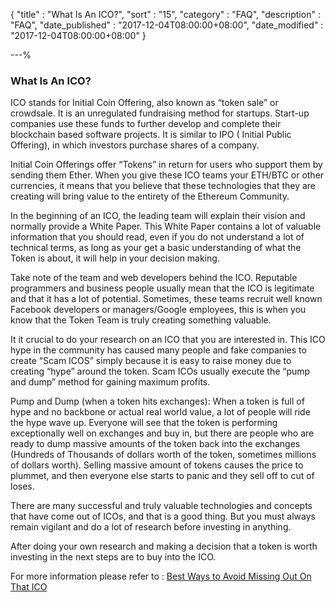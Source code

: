 {
"title"       : "What Is An ICO?",
"sort"        : "15",
"category"    : "FAQ",
"description" : "FAQ",
"date_published" : "2017-12-04T08:00:00+08:00",
"date_modified"  : "2017-12-04T08:00:00+08:00"
}

---%

### What Is An ICO?

ICO stands for Initial Coin Offering, also known as “token sale” or crowdsale. It is an unregulated fundraising method for startups. Start-up companies use these funds to further develop and complete their blockchain based software projects. It is similar to IPO ( Initial Public Offering), in which investors purchase shares of a company. 

Initial Coin Offerings offer “Tokens” in return for users who support them by sending them Ether. When you give these ICO teams your ETH/BTC or other currencies, it means that you believe that these technologies that they are creating will bring value to the entirety of the Ethereum Community. 

In the beginning of an ICO, the leading team will explain their vision and normally provide a White Paper. This White Paper contains a lot of valuable information that you should read, even if you do not understand a lot of technical terms, as long as your get a basic understanding of what the Token is about, it will help in your decision making. 

Take note of the team and web developers behind the ICO. Reputable programmers and business people usually mean that the ICO is legitimate and that it has a lot of potential. Sometimes, these teams recruit well known Facebook developers or managers/Google employees, this is when you know that the Token Team is truly creating something valuable. 

It it crucial to do your research on an ICO that you are interested in. This ICO hype in the community has caused many people and fake companies to create “Scam ICOS” simply because it is easy to raise money due to creating “hype” around the token. Scam ICOs usually execute the “pump and dump” method for gaining maximum profits. 

Pump and Dump (when a token hits exchanges): When a token is full of hype and no backbone or actual real world value, a lot of people will ride the hype wave up. Everyone will see that the token is performing exceptionally well on exchanges and buy in, but there are people who are ready to dump massive amounts of the token back into the exchanges (Hundreds of Thousands of dollars worth of the token, sometimes millions of dollars worth). Selling massive amount of tokens causes the price to plummet, and then everyone else starts to panic and they sell off to cut of loses. 

There are many successful and truly valuable technologies and concepts that have come out of ICOs, and that is a good thing. But you must always remain vigilant and do a lot of research before investing in anything. 

After doing your own research and making a decision that a token is worth investing in the next steps are to buy into the ICO. 

For more information please refer to : [Best Ways to Avoid Missing Out On That ICO](https://myetherwallet.github.io/knowledge-base/best-of/how-not-to-miss-out-on-ico.html)
